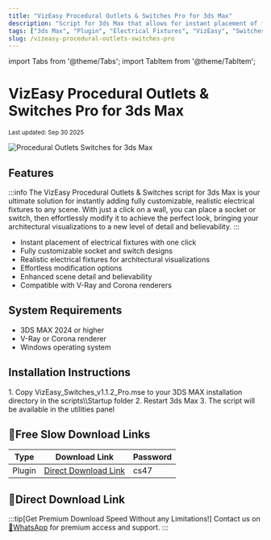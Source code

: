 ```yaml
---
title: "VizEasy Procedural Outlets & Switches Pro for 3ds Max"
description: "Script for 3ds Max that allows for instant placement of fully customizable, realistic electrical fixtures in any scene, with support for V-Ray and Corona renderers."
tags: ["3ds Max", "Plugin", "Electrical Fixtures", "VizEasy", "Switches", "Outlets"]
slug: /vizeasy-procedural-outlets-switches-pro
---
```


import Tabs from '@theme/Tabs';
import TabItem from '@theme/TabItem';

# VizEasy Procedural Outlets & Switches Pro for 3ds Max

<sub>Last updated: Sep 30 2025</sub>

![Procedural Outlets Switches for 3ds Max](https://www.gfxcamp.com/wp-content/uploads/2025/09/Procedural-Outlets-Switches-for-3ds-Max.jpg)

## Features

:::info
The VizEasy Procedural Outlets & Switches script for 3ds Max is your ultimate solution for instantly adding fully customizable, realistic electrical fixtures to any scene. With just a click on a wall, you can place a socket or switch, then effortlessly modify it to achieve the perfect look, bringing your architectural visualizations to a new level of detail and believability.
:::

- Instant placement of electrical fixtures with one click
- Fully customizable socket and switch designs
- Realistic electrical fixtures for architectural visualizations
- Effortless modification options
- Enhanced scene detail and believability
- Compatible with V-Ray and Corona renderers

## System Requirements

- 3DS MAX 2024 or higher
- V-Ray or Corona renderer
- Windows operating system

## Installation Instructions

<Tabs>
<TabItem value="windows" label="Windows">
1. Copy VizEasy_Switches_v1.1.2_Pro.mse to your 3DS MAX installation directory in the scripts\\Startup folder
2. Restart 3ds Max
3. The script will be available in the utilities panel
</TabItem>
</Tabs>

## 🐌Free Slow Download Links

| Type | Download Link | Password |
|------|---------------|----------|
| Plugin | [Direct Download Link](https://wa.me/8613237610083) | cs47 |

## 🚀Direct Download Link
:::tip[Get Premium Download Speed Without any Limitations!]
Contact us on [💬WhatsApp](https://wa.me/+8613237610083) for premium  access and support.
:::